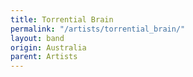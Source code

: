 ```yaml
---
title: Torrential Brain
permalink: "/artists/torrential_brain/"
layout: band
origin: Australia
parent: Artists
---
```

